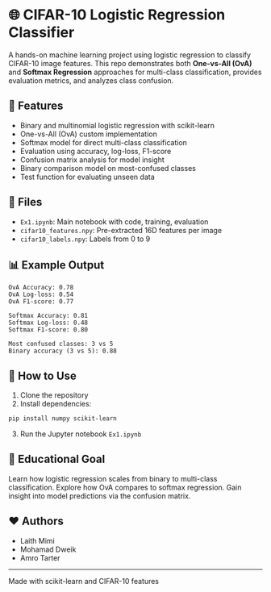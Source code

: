 # 🌐 CIFAR-10 Logistic Regression Classifier

A hands-on machine learning project using logistic regression to classify CIFAR-10 image features. This repo demonstrates both **One-vs-All (OvA)** and **Softmax Regression** approaches for multi-class classification, provides evaluation metrics, and analyzes class confusion.

## 🚀 Features

* Binary and multinomial logistic regression with scikit-learn
* One-vs-All (OvA) custom implementation
* Softmax model for direct multi-class classification
* Evaluation using accuracy, log-loss, F1-score
* Confusion matrix analysis for model insight
* Binary comparison model on most-confused classes
* Test function for evaluating unseen data

## 📅 Files

* `Ex1.ipynb`: Main notebook with code, training, evaluation
* `cifar10_features.npy`: Pre-extracted 16D features per image
* `cifar10_labels.npy`: Labels from 0 to 9

## 📊 Example Output

```text
OvA Accuracy: 0.78
OvA Log-loss: 0.54
OvA F1-score: 0.77

Softmax Accuracy: 0.81
Softmax Log-loss: 0.48
Softmax F1-score: 0.80

Most confused classes: 3 vs 5
Binary accuracy (3 vs 5): 0.88
```

## 📁 How to Use

1. Clone the repository
2. Install dependencies:

```bash
pip install numpy scikit-learn
```

3. Run the Jupyter notebook `Ex1.ipynb`

## 🧪 Educational Goal

Learn how logistic regression scales from binary to multi-class classification. Explore how OvA compares to softmax regression. Gain insight into model predictions via the confusion matrix.

## ❤️ Authors

* Laith Mimi
* Mohamad Dweik
* Amro Tarter

---

Made with scikit-learn and CIFAR-10 features
